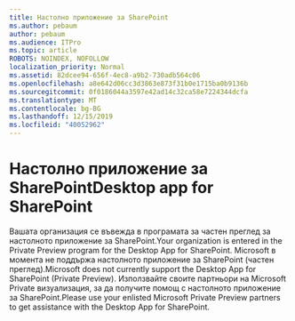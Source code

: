 ```yaml
---
title: Настолно приложение за SharePoint
ms.author: pebaum
author: pebaum
ms.audience: ITPro
ms.topic: article
ROBOTS: NOINDEX, NOFOLLOW
localization_priority: Normal
ms.assetid: 82dcee94-656f-4ec8-a9b2-730adb564c06
ms.openlocfilehash: a8e642d06cc3d3863e873f31b0e1715ba0b9136b
ms.sourcegitcommit: 0f0186044a3597e42ad14c32ca58e7224344dcfa
ms.translationtype: MT
ms.contentlocale: bg-BG
ms.lasthandoff: 12/15/2019
ms.locfileid: "40052962"
---
```

# <a name="desktop-app-for-sharepoint"></a><span data-ttu-id="cce10-102">Настолно приложение за SharePoint</span><span class="sxs-lookup"><span data-stu-id="cce10-102">Desktop app for SharePoint</span></span>

<span data-ttu-id="cce10-103">Вашата организация се въвежда в програмата за частен преглед за настолното приложение за SharePoint.</span><span class="sxs-lookup"><span data-stu-id="cce10-103">Your organization is entered in the Private Preview program for the Desktop App for SharePoint.</span></span> <span data-ttu-id="cce10-104">Microsoft в момента не поддържа настолното приложение за SharePoint (частен преглед).</span><span class="sxs-lookup"><span data-stu-id="cce10-104">Microsoft does not currently support the Desktop App for SharePoint (Private Preview).</span></span> <span data-ttu-id="cce10-105">Използвайте своите партньори на Microsoft Private визуализация, за да получите помощ с настолното приложение за SharePoint.</span><span class="sxs-lookup"><span data-stu-id="cce10-105">Please use your enlisted Microsoft Private Preview partners to get assistance with the Desktop App for SharePoint.</span></span>
